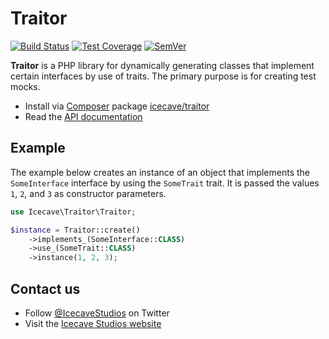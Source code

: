 # Traitor

[![Build Status]](https://travis-ci.org/IcecaveStudios/traitor)
[![Test Coverage]](https://coveralls.io/r/IcecaveStudios/traitor?branch=develop)
[![SemVer]](http://semver.org)

**Traitor** is a PHP library for dynamically generating classes that implement certain interfaces by use of traits. The
primary purpose is for creating test mocks.

* Install via [Composer](http://getcomposer.org) package [icecave/traitor](https://packagist.org/packages/icecave/traitor)
* Read the [API documentation](http://icecavestudios.github.io/traitor/artifacts/documentation/api/)

## Example

The example below creates an instance of an object that implements the `SomeInterface` interface by using the `SomeTrait`
trait. It is passed the values `1`, `2`, and `3` as constructor parameters.

```php
use Icecave\Traitor\Traitor;

$instance = Traitor::create()
    ->implements_(SomeInterface::CLASS)
    ->use_(SomeTrait::CLASS)
    ->instance(1, 2, 3);
```

## Contact us

* Follow [@IcecaveStudios](https://twitter.com/IcecaveStudios) on Twitter
* Visit the [Icecave Studios website](http://icecave.com.au)

<!-- references -->
[Build Status]: http://img.shields.io/travis/IcecaveStudios/traitor/develop.svg?style=flat-square
[Test Coverage]: http://img.shields.io/coveralls/IcecaveStudios/traitor/develop.svg?style=flat-square
[SemVer]: http://img.shields.io/:semver-1.0.0-brightgreen.svg?style=flat-square
